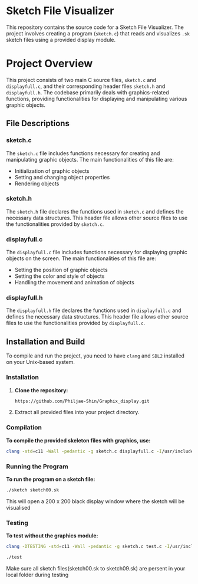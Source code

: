 # Sketch File Visualizer

This repository contains the source code for a Sketch File Visualizer. The project involves creating a program (`sketch.c`) that reads and visualizes `.sk` sketch files using a provided display module.


# Project Overview

This project consists of two main C source files, `sketch.c` and `displayfull.c`, and their corresponding header files `sketch.h` and `displayfull.h`. The codebase primarily deals with graphics-related functions, providing functionalities for displaying and manipulating various graphic objects.


## File Descriptions

### sketch.c
The `sketch.c` file includes functions necessary for creating and manipulating graphic objects. The main functionalities of this file are:
- Initialization of graphic objects
- Setting and changing object properties
- Rendering objects

### sketch.h
The `sketch.h` file declares the functions used in `sketch.c` and defines the necessary data structures. This header file allows other source files to use the functionalities provided by `sketch.c`.

### displayfull.c
The `displayfull.c` file includes functions necessary for displaying graphic objects on the screen. The main functionalities of this file are:
- Setting the position of graphic objects
- Setting the color and style of objects
- Handling the movement and animation of objects

### displayfull.h
The `displayfull.h` file declares the functions used in `displayfull.c` and defines the necessary data structures. This header file allows other source files to use the functionalities provided by `displayfull.c`.


## Installation and Build

To compile and run the project, you need to have `clang` and `SDL2` installed on your Unix-based system.

### Installation

1. **Clone the repository:**
   ```sh
   https://github.com/Philjae-Shin/Graphix_display.git
   ```

2. Extract all provided files into your project directory.

### Compilation

**To compile the provided skeleton files with graphics, use:**
   ```sh
   clang -std=c11 -Wall -pedantic -g sketch.c displayfull.c -I/usr/include/SDL2 -lSDL2 -o sketch -fsanitize=undefined -fsanitize=address
   ```

### Running the Program

**To run the program on a sketch file:**
   ```sh
   ./sketch sketch00.sk
   ```

This will open a 200 x 200 black display window where the sketch will be visualised

### Testing

**To test without the graphics module:**
   ```sh
   clang -DTESTING -std=c11 -Wall -pedantic -g sketch.c test.c -I/usr/include/SDL2 -o test -fsanitize=undefined -fsanitize=address
   ```
   ```sh
   ./test
   ```

Make sure all sketch files(sketch00.sk to sketch09.sk) are persent in your local folder during testing

